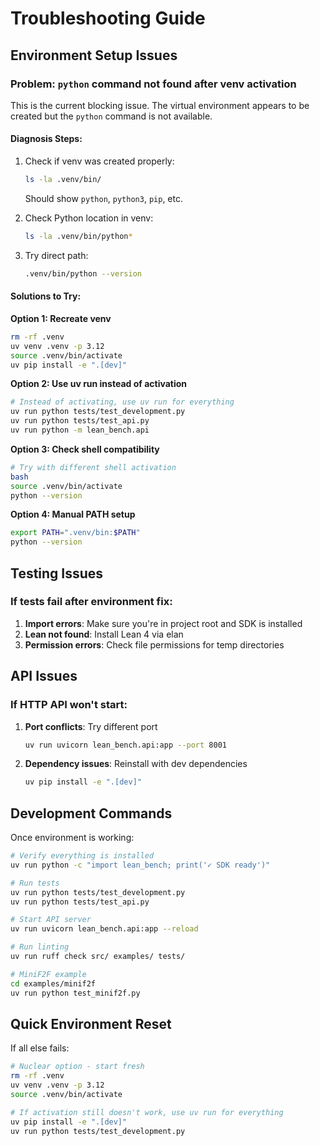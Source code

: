 # Troubleshooting Guide

## Environment Setup Issues

### Problem: `python` command not found after venv activation

This is the current blocking issue. The virtual environment appears to be created but the `python` command is not available.

#### Diagnosis Steps:
1. Check if venv was created properly:
   ```bash
   ls -la .venv/bin/
   ```
   Should show `python`, `python3`, `pip`, etc.

2. Check Python location in venv:
   ```bash
   ls -la .venv/bin/python*
   ```

3. Try direct path:
   ```bash
   .venv/bin/python --version
   ```

#### Solutions to Try:

**Option 1: Recreate venv**
```bash
rm -rf .venv
uv venv .venv -p 3.12
source .venv/bin/activate
uv pip install -e ".[dev]"
```

**Option 2: Use uv run instead of activation**
```bash
# Instead of activating, use uv run for everything
uv run python tests/test_development.py
uv run python tests/test_api.py
uv run python -m lean_bench.api
```

**Option 3: Check shell compatibility**
```bash
# Try with different shell activation
bash
source .venv/bin/activate
python --version
```

**Option 4: Manual PATH setup**
```bash
export PATH=".venv/bin:$PATH"
python --version
```

## Testing Issues

### If tests fail after environment fix:

1. **Import errors**: Make sure you're in project root and SDK is installed
2. **Lean not found**: Install Lean 4 via elan
3. **Permission errors**: Check file permissions for temp directories

## API Issues

### If HTTP API won't start:

1. **Port conflicts**: Try different port
   ```bash
   uv run uvicorn lean_bench.api:app --port 8001
   ```

2. **Dependency issues**: Reinstall with dev dependencies
   ```bash
   uv pip install -e ".[dev]"
   ```

## Development Commands

Once environment is working:

```bash
# Verify everything is installed
uv run python -c "import lean_bench; print('✓ SDK ready')"

# Run tests
uv run python tests/test_development.py
uv run python tests/test_api.py

# Start API server
uv run uvicorn lean_bench.api:app --reload

# Run linting
uv run ruff check src/ examples/ tests/

# MiniF2F example
cd examples/minif2f
uv run python test_minif2f.py
```

## Quick Environment Reset

If all else fails:
```bash
# Nuclear option - start fresh
rm -rf .venv
uv venv .venv -p 3.12
source .venv/bin/activate

# If activation still doesn't work, use uv run for everything
uv pip install -e ".[dev]"
uv run python tests/test_development.py
```